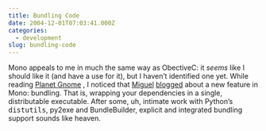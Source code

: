 ```yaml
---
title: Bundling Code
date: 2004-12-01T07:03:41.000Z
categories:
  - development
slug: bundling-code
---
```

Mono appeals to me in much the same way as ObectiveC: it _seems_ like I should like it (and have a use for it), but I haven’t identified one yet. While reading [Planet Gnome][1] , I noticed that [Miguel][2]  [blogged][3]  about a new feature in Mono: bundling. That is, wrapping your dependencies in a single, distributable executable. After some, uh, intimate work with Python’s <tt class="docutils literal">distutils</tt>, py2exe and BundleBuilder, explicit and integrated bundling support sounds like heaven.



 [1]: http://planet.gnome.org
 [2]: http://primates.ximian.com/~miguel
 [3]: http://primates.ximian.com/~miguel/archive/2004/Dec-01.html
